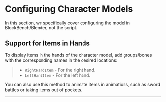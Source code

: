 # Configuring Character Models

In this section, we specifically cover configuring the model in BlockBench/Blender, not the script.

## Support for Items in Hands

To display items in the hands of the character model, add groups/bones with the corresponding names in the desired locations:
> - `RightHandItem` - For the right hand.
> - `LeftHandItem` - For the left hand.

You can also use this method to animate items in animations, such as sword battles or taking items out of pockets.

---
